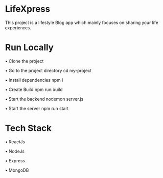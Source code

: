 # LifeXpress
This project is a lifestyle Blog app which mainly focuses on sharing your life experiences.




# Run Locally
• Clone the project

• Go to the project directory cd my-project

• Install dependencies npm i

• Create Build npm run build

• Start the backend nodemon server.js

• Start the server npm run start

# 

# Tech Stack
• ReactJs

• NodeJs

• Express

• MongoDB

